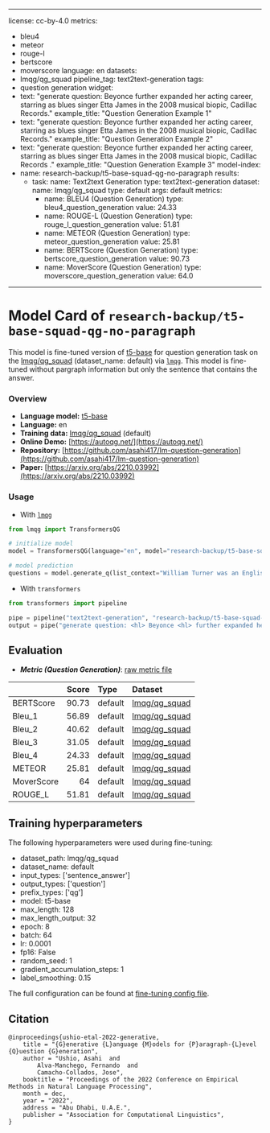 
---
license: cc-by-4.0
metrics:
- bleu4
- meteor
- rouge-l
- bertscore
- moverscore
language: en
datasets:
- lmqg/qg_squad
pipeline_tag: text2text-generation
tags:
- question generation
widget:
- text: "generate question: <hl> Beyonce <hl> further expanded her acting career, starring as blues singer Etta James in the 2008 musical biopic, Cadillac Records."
  example_title: "Question Generation Example 1" 
- text: "generate question: Beyonce further expanded her acting career, starring as blues singer <hl> Etta James <hl> in the 2008 musical biopic, Cadillac Records."
  example_title: "Question Generation Example 2" 
- text: "generate question: Beyonce further expanded her acting career, starring as blues singer Etta James in the 2008 musical biopic,  <hl> Cadillac Records <hl> ."
  example_title: "Question Generation Example 3" 
model-index:
- name: research-backup/t5-base-squad-qg-no-paragraph
  results:
  - task:
      name: Text2text Generation
      type: text2text-generation
    dataset:
      name: lmqg/qg_squad
      type: default
      args: default
    metrics:
    - name: BLEU4 (Question Generation)
      type: bleu4_question_generation
      value: 24.33
    - name: ROUGE-L (Question Generation)
      type: rouge_l_question_generation
      value: 51.81
    - name: METEOR (Question Generation)
      type: meteor_question_generation
      value: 25.81
    - name: BERTScore (Question Generation)
      type: bertscore_question_generation
      value: 90.73
    - name: MoverScore (Question Generation)
      type: moverscore_question_generation
      value: 64.0
---

# Model Card of `research-backup/t5-base-squad-qg-no-paragraph`
This model is fine-tuned version of [t5-base](https://huggingface.co/t5-base) for question generation task on the [lmqg/qg_squad](https://huggingface.co/datasets/lmqg/qg_squad) (dataset_name: default) via [`lmqg`](https://github.com/asahi417/lm-question-generation).
This model is fine-tuned without pargraph information but only the sentence that contains the answer.

### Overview
- **Language model:** [t5-base](https://huggingface.co/t5-base)   
- **Language:** en  
- **Training data:** [lmqg/qg_squad](https://huggingface.co/datasets/lmqg/qg_squad) (default)
- **Online Demo:** [https://autoqg.net/](https://autoqg.net/)
- **Repository:** [https://github.com/asahi417/lm-question-generation](https://github.com/asahi417/lm-question-generation)
- **Paper:** [https://arxiv.org/abs/2210.03992](https://arxiv.org/abs/2210.03992)

### Usage
- With [`lmqg`](https://github.com/asahi417/lm-question-generation#lmqg-language-model-for-question-generation-)
```python
from lmqg import TransformersQG

# initialize model
model = TransformersQG(language="en", model="research-backup/t5-base-squad-qg-no-paragraph")

# model prediction
questions = model.generate_q(list_context="William Turner was an English painter who specialised in watercolour landscapes", list_answer="William Turner")

```

- With `transformers`
```python
from transformers import pipeline

pipe = pipeline("text2text-generation", "research-backup/t5-base-squad-qg-no-paragraph")
output = pipe("generate question: <hl> Beyonce <hl> further expanded her acting career, starring as blues singer Etta James in the 2008 musical biopic, Cadillac Records.")

```

## Evaluation


- ***Metric (Question Generation)***: [raw metric file](https://huggingface.co/research-backup/t5-base-squad-qg-no-paragraph/raw/main/eval/metric.first.sentence.sentence_answer.question.lmqg_qg_squad.default.json) 

|            |   Score | Type    | Dataset                                                        |
|:-----------|--------:|:--------|:---------------------------------------------------------------|
| BERTScore  |   90.73 | default | [lmqg/qg_squad](https://huggingface.co/datasets/lmqg/qg_squad) |
| Bleu_1     |   56.89 | default | [lmqg/qg_squad](https://huggingface.co/datasets/lmqg/qg_squad) |
| Bleu_2     |   40.62 | default | [lmqg/qg_squad](https://huggingface.co/datasets/lmqg/qg_squad) |
| Bleu_3     |   31.05 | default | [lmqg/qg_squad](https://huggingface.co/datasets/lmqg/qg_squad) |
| Bleu_4     |   24.33 | default | [lmqg/qg_squad](https://huggingface.co/datasets/lmqg/qg_squad) |
| METEOR     |   25.81 | default | [lmqg/qg_squad](https://huggingface.co/datasets/lmqg/qg_squad) |
| MoverScore |   64    | default | [lmqg/qg_squad](https://huggingface.co/datasets/lmqg/qg_squad) |
| ROUGE_L    |   51.81 | default | [lmqg/qg_squad](https://huggingface.co/datasets/lmqg/qg_squad) |



## Training hyperparameters

The following hyperparameters were used during fine-tuning:
 - dataset_path: lmqg/qg_squad
 - dataset_name: default
 - input_types: ['sentence_answer']
 - output_types: ['question']
 - prefix_types: ['qg']
 - model: t5-base
 - max_length: 128
 - max_length_output: 32
 - epoch: 8
 - batch: 64
 - lr: 0.0001
 - fp16: False
 - random_seed: 1
 - gradient_accumulation_steps: 1
 - label_smoothing: 0.15

The full configuration can be found at [fine-tuning config file](https://huggingface.co/research-backup/t5-base-squad-qg-no-paragraph/raw/main/trainer_config.json).

## Citation
```
@inproceedings{ushio-etal-2022-generative,
    title = "{G}enerative {L}anguage {M}odels for {P}aragraph-{L}evel {Q}uestion {G}eneration",
    author = "Ushio, Asahi  and
        Alva-Manchego, Fernando  and
        Camacho-Collados, Jose",
    booktitle = "Proceedings of the 2022 Conference on Empirical Methods in Natural Language Processing",
    month = dec,
    year = "2022",
    address = "Abu Dhabi, U.A.E.",
    publisher = "Association for Computational Linguistics",
}

```
